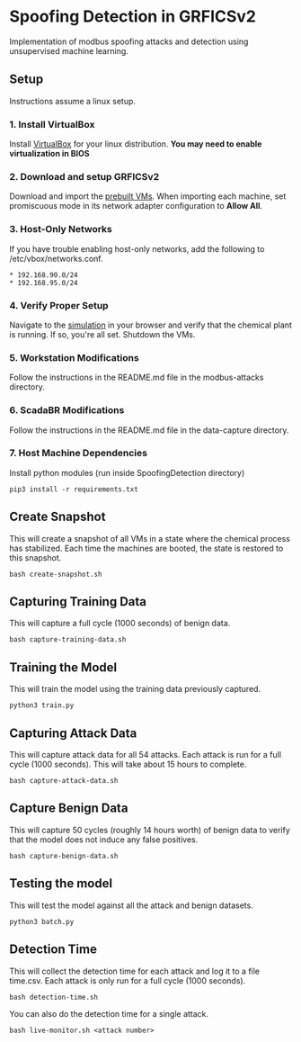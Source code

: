 # Spoofing Detection in GRFICSv2
Implementation of modbus spoofing attacks and detection using unsupervised machine learning.

## Setup
Instructions assume a linux setup.
### 1. Install VirtualBox
Install [VirtualBox](https://www.virtualbox.org/wiki/Linux_Downloads) for your linux distribution.
**You may need to enable virtualization in BIOS**

### 2. Download and setup GRFICSv2
Download and import the [prebuilt VMs](https://github.com/Fortiphyd/GRFICSv2).
When importing each machine, set promiscuous mode in its network adapter configuration to **Allow All**.

### 3. Host-Only Networks
If you have trouble enabling host-only networks, add the following to /etc/vbox/networks.conf.
```
* 192.168.90.0/24
* 192.168.95.0/24
```

### 4. Verify Proper Setup
Navigate to the [simulation](http://192.168.95.10) in your browser and verify that the chemical plant is running. If so, you're all set. Shutdown the VMs.

### 5. Workstation Modifications
Follow the instructions in the README.md file in the modbus-attacks directory.

### 6. ScadaBR Modifications
Follow the instructions in the README.md file in the data-capture directory.

### 7. Host Machine Dependencies
Install python modules (run inside SpoofingDetection directory)
```
pip3 install -r requirements.txt
```
## Create Snapshot
This will create a snapshot of all VMs in a state where the chemical process has stabilized. Each time the machines are booted, the state is restored to this snapshot.
```
bash create-snapshot.sh
```
## Capturing Training Data
This will capture a full cycle (1000 seconds) of benign data.
```
bash capture-training-data.sh
```
## Training the Model
This will train the model using the training data previously captured.
```
python3 train.py
```
## Capturing Attack Data
This will capture attack data for all 54 attacks. Each attack is run for a full cycle (1000 seconds). This will take about 15 hours to complete.
```
bash capture-attack-data.sh
```
## Capture Benign Data
This will capture 50 cycles (roughly 14 hours worth) of benign data to verify that the model does not induce any false positives.
```
bash capture-benign-data.sh
```
## Testing the model
This will test the model against all the attack and benign datasets.
```
python3 batch.py
```
## Detection Time
This will collect the detection time for each attack and log it to a file time.csv. Each attack is only run for a full cycle (1000 seconds).
```
bash detection-time.sh
```
You can also do the detection time for a single attack.
```
bash live-monitor.sh <attack number>
```
